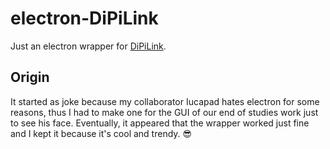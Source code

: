 # electron-DiPiLink

Just an electron wrapper for [DiPiLink](https://github.com/Iucapad/DiPiLink). 

## Origin
It started as joke because my collaborator Iucapad hates electron for some reasons, thus I had to make one for the GUI of our end of studies work just to see his face. 
Eventually, it appeared that the wrapper worked just fine and I kept it because it's cool and trendy. 😎